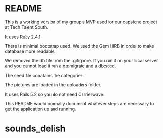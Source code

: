 # README

This is a working version of my group's MVP used for our capstone project at Tech Talent South.

It uses Ruby 2.4.1

There is minimal bootstrap used. We used the Gem HIRB in order to make database more readable.

We removed the db file from the .gitignore.  If you run it on your local server and you cannot load it run a db:migrate and a db:seed.

The seed file conatains the categories.

The pictures are loaded in the uploaders folder.

It uses Rails 5.2 so you do not need Carrierwave.

This README would normally document whatever steps are necessary to get the
application up and running.

# sounds_delish
